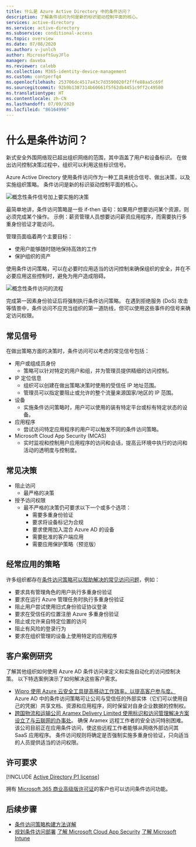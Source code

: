 ```yaml
---
title: 什么是 Azure Active Directory 中的条件访问？
description: 了解条件访问为何是新的标识驱动控制平面的核心。
services: active-directory
ms.service: active-directory
ms.subservice: conditional-access
ms.topic: overview
ms.date: 07/08/2020
ms.author: v-junlch
author: MicrosoftGuyJFlo
manager: daveba
ms.reviewer: calebb
ms.collection: M365-identity-device-management
ms.custom: contperfq4
ms.openlocfilehash: 253706dc4517a43c7d3590020f2fffe88aa5c69f
ms.sourcegitcommit: 92b9b1387314b60661f5f62db4451c9ff2c49500
ms.translationtype: HT
ms.contentlocale: zh-CN
ms.lasthandoff: 07/09/2020
ms.locfileid: "86164996"
---
```

# <a name="what-is-conditional-access"></a>什么是条件访问？

新式安全外围网络现已超出组织网络的范围，其中涵盖了用户和设备标识。 在做出访问控制决策过程中，组织可以利用这些标识信号。 

Azure Active Directory 使用条件访问作为一种工具来统合信号、做出决策，以及实施组织策略。 条件访问是新的标识驱动控制平面的核心。

![概念性条件信号加上要实施的决策](./media/overview/conditional-access-signal-decision-enforcement.png)

最简单地讲，条件访问策略是一些 if-then 语句：如果用户想要访问某个资源，则必须完成某个操作。 示例：薪资管理人员想要访问薪资应用程序，而需要执行多重身份验证才能访问。

管理员面临着两个主要目标：

- 使用户能够随时随地保持高效的工作
- 保护组织的资产

使用条件访问策略，可以在必要时应用适当的访问控制来确保组织的安全，并在不必要应用这些控制时，避免为用户造成阻碍。

![概念性条件访问的流程](./media/overview/conditional-access-overview-how-it-works.png)

完成第一因素身份验证后将强制执行条件访问策略。 在遇到拒绝服务 (DoS) 攻击等情景中，条件访问不应充当组织的第一道防线，但可以使用这些事件的信号来确定访问权限。

## <a name="common-signals"></a>常见信号

在做出策略方面的决策时，条件访问可以考虑的常见信号包括：

- 用户或组成员身份
   - 策略可以针对特定的用户和组，并为管理员提供精细的访问控制。
- IP 定位信息
   - 组织可以创建在做出策略决策时使用的受信任 IP 地址范围。 
   - 管理员可以指定要阻止或允许的整个流量来源国家/地区的 IP 范围。
- 设备
   - 实施条件访问策略时，用户可以使用的装有特定平台或标有特定状态的设备。
- 应用程序
   - 尝试访问特定应用程序的用户可以触发不同的条件访问策略。 
- Microsoft Cloud App Security (MCAS)
   - 实时监视和控制用户应用程序的访问和会话，提高云环境中执行的访问和活动的透明度与控制度。

## <a name="common-decisions"></a>常见决策

- 阻止访问
   - 最严格的决策
- 授予访问权限
   - 最不严格的决策仍可要求以下一个或多个选项：
      - 需要多重身份验证
      - 要求将设备标记为合规
      - 要求使用加入混合 Azure AD 的设备
      - 需要批准的客户端应用
      - 需要应用保护策略（预览版）

## <a name="commonly-applied-policies"></a>经常应用的策略

许多组织都存在[条件访问策略可以帮助解决的常见访问问题](concept-conditional-access-policy-common.md)，例如：

- 要求具有管理角色的用户执行多重身份验证
- 要求在运行 Azure 管理任务时执行多重身份验证
- 阻止用户尝试使用旧式身份验证协议登录
- 要求在受信任的位置注册 Azure 多重身份验证
- 阻止或允许来自特定位置的访问
- 阻止有风险的登录行为
- 要求在组织管理的设备上使用特定的应用程序

## <a name="customer-case-studies"></a>客户案例研究

了解其他组织如何使用 Azure AD 条件访问来定义和实施自动化的访问控制决策。 以下特选案例演示了如何解决这些客户需求。

* [Wipro 使用 Azure 云安全工具提高移动工作效率，以提高客户参与度。](https://customers.microsoft.com/story/wipro-professional-services-enterprise-mobility-security) Azure AD 中的条件访问策略可让公司与受信任的外部实体（它们可以使用自己的凭据）共享文档、资源和应用程序，同时保留对自身企业数据的控制权。
* [跨国物流和运输公司 Aramex Delivery Limited 使用标识和访问管理解决方案设立了与云联网的办事处](https://customers.microsoft.com/story/aramex-azure-active-directory-travel-transportation-united-arab-emirates-en)。 确保 Aramex 远程工作者的安全访问特别困难。 该公司目前正在应用条件访问，使这些远程工作者能够从网络外部访问其 SaaS 应用程序。 条件访问规则将确定是否强制实施多重身份验证，只向适当的人员提供适当的访问权限。

## <a name="license-requirements"></a>许可要求

[!INCLUDE [Active Directory P1 license](../../../includes/active-directory-p1-license.md)]

拥有 [Microsoft 365 商业高级版许可证](https://docs.microsoft.com/office365/servicedescriptions/microsoft-365-service-descriptions/microsoft-365-business-service-description)的客户也可以访问条件访问功能。 

## <a name="next-steps"></a>后续步骤

- [条件访问策略构建方法详解](concept-conditional-access-policies.md)
- [规划条件访问部署](plan-conditional-access.md)
[了解 Microsoft Cloud App Security](https://docs.microsoft.com/cloud-app-security/what-is-cloud-app-security)
[了解 Microsoft Intune](https://docs.microsoft.com/intune/index)

